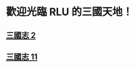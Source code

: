 # 歡迎光臨 RLU 的三國天地！
## [三國志 2 ](https://reganlu007.github.io/san2 )
## [三國志 11](https://reganlu007.github.io/san11)
